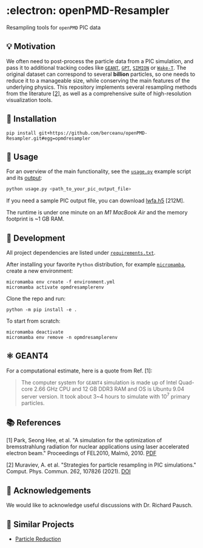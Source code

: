 # :electron: openPMD-Resampler
Resampling tools for `openPMD` PIC data

## :bulb: Motivation

We often need to post-process the particle data from a PIC simulation, and pass it to additional tracking codes like [`GEANT`](#atom_symbol-geant4), [`GPT`](https://www.pulsar.nl/gpt/), [`SIMION`](https://simion.com) or [`Wake-T`](https://github.com/AngelFP/Wake-T). The original dataset can correspond to several **billion** particles, so one needs to reduce it to a manageable size, while conserving the main features of the underlying physics. This repository implements several resampling methods from the literature [[2]](#books-references), as well as a comprehensive suite of high-resolution visualization tools.

## :rocket: Installation

```shell
pip install git+https://github.com/berceanu/openPMD-Resampler.git#egg=opmdresampler
```

## :book: Usage

For an overview of the main functionality, see the [`usage.py`](./usage.py) example script and its [output](./output.md):

```bash
python usage.py <path_to_your_pic_output_file>
```

If you need a sample PIC output file, you can download [lwfa.h5](https://transfer.sequanium.de/qjhu1I2t56/lwfa.h5) [212M].

The runtime is under one minute on an *M1 MacBook Air* and the memory footprint is ~1 GB RAM.

## :wrench: Development

All project dependencies are listed under [`requirements.txt`](requirements.txt).

After installing your favorite `Python` distribution, for example [`micromamba`](https://mamba.readthedocs.io/en/latest/micromamba-installation.html#umamba-install), create a new environment:

```shell
micromamba env create -f environment.yml
micromamba activate opmdresamplerenv
```

Clone the repo and run: 

```shell
python -m pip install -e .
```

To start from scratch:

```shell
micromamba deactivate
micromamba env remove -n opmdresamplerenv
```

## :atom_symbol: GEANT4

For a computational estimate, here is a quote from Ref. [1]:

> The computer system for `GEANT4` simulation is made up of Intel Quad-core 2.66 GHz CPU and 12 GB DDR3 RAM and OS is Ubuntu 9.04 server version. It took about 3~4 hours to simulate with $10^7$ primary particles.


## :books: References

[1] Park, Seong Hee, et al. "A simulation for the optimization of bremsstrahlung radiation for nuclear applications using laser accelerated electron beam." Proceedings of FEL2010, Malmö, 2010. [PDF](https://accelconf.web.cern.ch/FEL2010/papers/thpb13.pdf)

[2] Muraviev, A. et al. "Strategies for particle resampling in PIC simulations." Comput. Phys. Commun. 262, 107826 (2021). [DOI](https://doi.org/10.1016/j.cpc.2021.107826)

## :loudspeaker: Acknowledgements

We would like to acknowledge useful discussions with Dr. Richard Pausch.

## :link: Similar Projects

- [Particle Reduction](https://github.com/ComputationalRadiationPhysics/particle_reduction)
